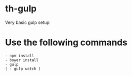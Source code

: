 # th-gulp
Very basic gulp setup

# Use the following commands
    - npm install
    - bower install
    - gulp
    ( - gulp watch )
